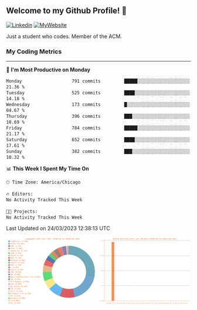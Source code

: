 ## Welcome to my Github Profile! 👋

[![Linkedin](https://img.shields.io/badge/LinkedIn-0077B5?style=for-the-badge&logo=linkedin&logoColor=white)](https://www.linkedin.com/in/mkeleti)   [![MyWebsite](https://img.shields.io/badge/website-000000?style=for-the-badge&logo=About.me&logoColor=white)](https://mkeleti.com)

Just a student who codes. Member of the ACM.

### My Coding Metrics

---

<!--START_SECTION:waka-->
📅 **I'm Most Productive on Monday** 

```text
Monday                   791 commits         █████░░░░░░░░░░░░░░░░░░░░   21.36 % 
Tuesday                  525 commits         ████░░░░░░░░░░░░░░░░░░░░░   14.18 % 
Wednesday                173 commits         █░░░░░░░░░░░░░░░░░░░░░░░░   04.67 % 
Thursday                 396 commits         ███░░░░░░░░░░░░░░░░░░░░░░   10.69 % 
Friday                   784 commits         █████░░░░░░░░░░░░░░░░░░░░   21.17 % 
Saturday                 652 commits         ████░░░░░░░░░░░░░░░░░░░░░   17.61 % 
Sunday                   382 commits         ███░░░░░░░░░░░░░░░░░░░░░░   10.32 % 
```


📊 **This Week I Spent My Time On** 

```text
🕑︎ Time Zone: America/Chicago

🔥 Editors: 
No Activity Tracked This Week

🐱‍💻 Projects: 
No Activity Tracked This Week
```


 Last Updated on 24/03/2023 12:38:13 UTC
<!--END_SECTION:waka-->

<p align="center" >
<img width="49%" alt="My most used Languages" src="assets/waka-langs.svg"/>
<img width="49%" alt="My activity over last month" src="assets/waka-activs.svg"/>
</p>